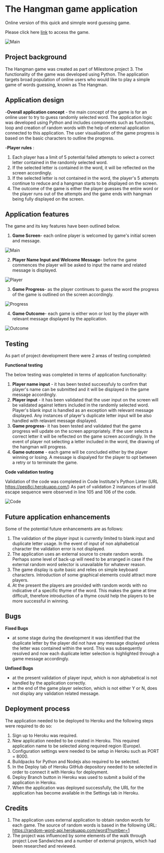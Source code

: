 # The Hangman game application
Online version of this quick and simnple word guessing game.

Please click here [link](https://thehangman.herokuapp.com/) to access the game.

![Main](assets/images/main.png)

## Project background 

The Hangman game was created as part of Milestone project 3. The functionality of the game was developed using Python. The application targets broad population of online users who would like to play a simple game of words guessing, known as The Hangman.

## Application design

-**Overall application concept** - the main concept of the game is for an online user to try to guess randomly selected word. The application logic was developed using Python and includes components such as functions, loop and creation of 
random words with the help of external application connected to this application. The user visualisation of the game progress is based on the basic characters to outline the progress.

-**Player rules** : 
1. Each player has a limit of 5 potential failed attempts to select a correct letter contained in the randomly selected word.
2. If the selected letter is contained in the word, it will be reflected on the screen accordingly.
3. If the selected letter is not contained in the word, the player's 5 attempts continue to reduce and a hangman starts to be displayed on the screen.
4. The outcome of the game is either the player guesses the entire word or the player runs out of the attempts and the game ends with hangman being fully displayed on the screen.

## Application features

The game and its key features have been outlined below.

1. **Game Screen**- each online player is welcomed by game's initial screen and message.

![Main](assets/images/main.png)

2. **Player Name Input and Welcome Message**- before the game commences the player will be asked to input the name and related message is displayed.

![Player](assets/images/player.png)

3. **Game Progress**- as the player continues to guess the word the progress of the game is outlined on the screen accordingly.

![Progress](assets/images/progress.png)

4. **Game Outcome**- each game is either won or lost by the player with relevant message displayed by the application.

![Outcome](assets/images/outcome.png)


## Testing 

As part of project development there were 2 areas of testing completed:

**Functional testing**

The below testing was completed in terms of application functionality: 

1. **Player name input** - it has been tested successfuly to confirm that player's name can be submitted and it will be displayed in the game message accordingly.
2. **Player input** - it has been validated that the user input on the screen will be validated against letters included in the randomly selected word. Player's blank input is handled as an exception with relevant message displayed.
   Any instances of player's duplicate letter input will be also handled with relavant message displayed.
3. **Game progress**- it has been tested and validated that the game progress will update on the screen appropriately. If the user selects a correct letter it will be reflected on the game screen accordingly. In the event of player not selecting   a letter included in the word, the drawing of the hangman will progress.
4. **Game outcome** - each game will be concluded either by the player winning or losing. A message is dispalyed for the player to opt between a retry or to terminate the game.

**Code validation testing**

Validation of the code was completed in Code Institute's Python Linter (URL https://pep8ci.herokuapp.com/)
As part of validation 2 instances of invalid escape sequence were observed in line 105 and 106 of the code.

![Code](assets/images/code.png)


## Future application enhancements

Some of the potential future enhancements are as follows:

1. The validation of the player input is currently limited to blank input and duplicate letter usage. In the event of input of non alphabetical character the validation error is not displayed.
2. The application uses an external source to create random words. Perhaps some level of back-up will need to be arranged in case if the external random word selector is unavailable for whatever reason.
3. The game display is quite basic and relies on simple keyboard characters. Introduction of some graphical elements could attract more players.
4. At the present the players are provided with random words with no indicative of a specific thyme of the word. This makes the game at time difficult, therefore introduction of a thyme could help the players to be more successful in winning.

## Bugs ## 

**Fixed Bugs**

- at some stage during the development it was identified that the duplicate letter by the player did not have any message displayed unless the letter was contained within the word. This was subsequently resolved and now each duplicate
  letter selection is highlighted through a game message accordingly.

**Unfixed Bugs**

- at the present validation of player input, which is non alphabetical is not handled by the application correctly.
- at the end of the game player selection, which is not either Y or N, does not display any validation related message.

## Deployment process 

The application needed to be deployed to Heroku and the following steps were required to do so:

1. Sign up to Heroku was required.
2. New application needed to be created in Heroku. This required application name to be selected along required region (Europe).
3. Configuration settings were needed to be setup in Heroku such as PORT = 8000.
4. Buildpacks for Python and Nodejs also required to be selected.
5. In the Deploy tab of Heroku GitHub depository needed to be selected in order to connect it with Heroku for deployment.
6. Deploy Branch button in Heroku was used to submit a build of the application in Heroku.
7. When the application was deployed successfully, the URL for the application has become available in the Settings tab in Heroku.

## Credits

1. The application uses external application to obtain randon words for each game. The source of random words is based in the following URL: https://random-word-api.herokuapp.com/word?number=1
2. The project was influenced by some elements of the walk through project Love Sandwiches and a number of external projects, which had been researched and reviewed.



